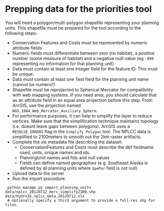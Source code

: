 # Prepping data for the priorities tool

You will need a polygon/multi-polygon shapefile representing your planning units.
This shapefile must be prepared for the tool according to the following steps:

- Conservation Features and Costs must be represented by numeric attribute fields
- Numeric fields must differentiate between zero (no habitat), a positive number (some measure of habitat) 
    and a negative nuill value (eg `-999` representing no information for that planning unit)
- Data must contain at least one Integer field for the feature ID. This must be unique.
- Data must contain at least one Text field for the planning unit name (cannot be numeric!)
- Shapefile must be reprojected to Spherical Mercator for compatibility 
    with web mapping systems. If you need area, you should calculate that as 
    an attribute field in an equal area projection before this step.
    From ArcGIS, use the projection named `WGS_1984_Web_Mercator_Auxiliary_Sphere`. 
- For performance purposes, it can help to simplify the layer to reduce vertices. 
    Make sure that the simplification technique maintains topology (i.e. doesnt leave gaps between polygons).
    ArcGIS uses a `RESOLVE_ERRORS` flag in the `Simplify Polygon` tool. 
    The NPLCC data is simplified to 2100meters to smooth out the 2km raster artifacts.
- Complete the xls metadata file describing the dataset:
    - ConservationFeatures and Costs must describe the dbf fieldname used, units, unique names and ids. 
    - PlanningUnit names and fids and null values
    - Fields can define named geographies (e.g. Southeast Alaska is defined by all planning units where `SpePar` field is not null)
- Upload data to the server
- Run the import procedure:
```
 python manage.py import_planning_units data/nplcc_20120712_merc_simplify2100.shp data/hydro1k_nplcc_meta_20120712.xls
 # optionally specify a third argument to provide a full-res shp for tiles.
```
